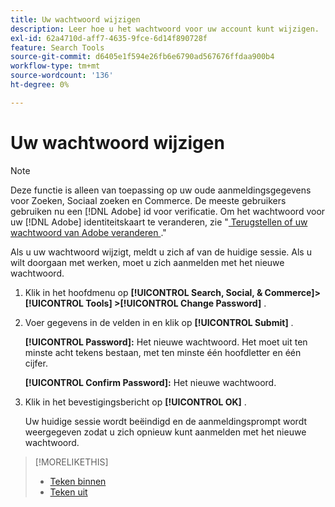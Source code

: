```yaml
---
title: Uw wachtwoord wijzigen
description: Leer hoe u het wachtwoord voor uw account kunt wijzigen.
exl-id: 62a4710d-aff7-4635-9fce-6d14f890728f
feature: Search Tools
source-git-commit: d6405e1f594e26fb6e6790ad567676ffdaa900b4
workflow-type: tm+mt
source-wordcount: '136'
ht-degree: 0%

---
```


# Uw wachtwoord wijzigen

<!-- Replace this with just a link to the DX page once we remove the legacy option? -->

>[!NOTE]
>
>Deze functie is alleen van toepassing op uw oude aanmeldingsgegevens voor Zoeken, Sociaal zoeken en Commerce. De meeste gebruikers gebruiken nu een [!DNL Adobe] id voor verificatie. Om het wachtwoord voor uw [!DNL Adobe] identiteitskaart te veranderen, zie &quot;[ Terugstellen of uw wachtwoord van Adobe veranderen ](https://helpx.adobe.com/manage-account/using/change-or-reset-password.html).&quot;

Als u uw wachtwoord wijzigt, meldt u zich af van de huidige sessie. Als u wilt doorgaan met werken, moet u zich aanmelden met het nieuwe wachtwoord.

1. Klik in het hoofdmenu op **[!UICONTROL Search, Social, & Commerce]> [!UICONTROL Tools] >[!UICONTROL Change Password]** .

1. Voer gegevens in de velden in en klik op **[!UICONTROL Submit]** .

   **[!UICONTROL Password]:** Het nieuwe wachtwoord. Het moet uit ten minste acht tekens bestaan, met ten minste één hoofdletter en één cijfer.

   **[!UICONTROL Confirm Password]:** Het nieuwe wachtwoord.

1. Klik in het bevestigingsbericht op **[!UICONTROL OK]** .

   Uw huidige sessie wordt beëindigd en de aanmeldingsprompt wordt weergegeven zodat u zich opnieuw kunt aanmelden met het nieuwe wachtwoord.

>[!MORELIKETHIS]
>
>* [ Teken binnen ](/help/search-social-commerce/getting-started/sign-in.md)
>* [ Teken uit ](/help/search-social-commerce/getting-started/sign-out.md)
